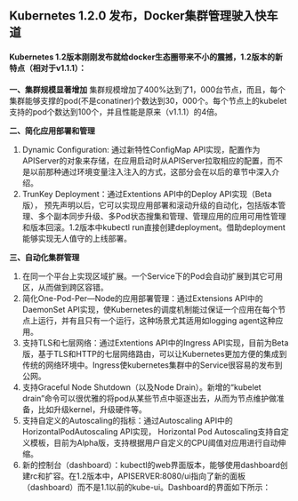 Kubernetes 1.2.0 发布，Docker集群管理驶入快车道
------------------------------------------------------ 

#### Kubernetes 1.2版本刚刚发布就给docker生态圈带来不小的震撼，1.2版本的新特点（相对于v1.1.1）：

**一、集群规模显著增加**
集群规模增加了400%达到了1，000台节点，而且，每个集群能够支撑的pod(不是conatiner)个数达到30，000个。每个节点上的kubelet支持的pod个数达到100个，并且性能是原来（v1.1.1）的4倍。

**二、简化应用部署和管理**
1. Dynamic Configuration: 通过新特性ConfigMap API实现，配置作为APIServer的对象来存储，在应用启动时从APIServer拉取相应的配置，而不是以前那种通过环境变量注入注入的方式，这部分会在以后的章节中深入介绍。
2. TrunKey Deployment：通过Extentions API中的Deploy API实现（Beta版）， 预先声明以后，它可以实现应用部署和滚动升级的自动化，包括版本管理、多个副本同步升级、多Pod状态搜集和管理、管理应用的应用可用性管理和版本回滚。1.2版本中kubectl run直接创建deployment。借助deployment能够实现无人值守的上线部署。

**三、自动化集群管理**
1. 在同一个平台上实现区域扩展。一个Service下的Pod会自动扩展到其它可用区，从而做到跨区容错。
2. 简化One-Pod-Per—Node的应用部署管理：通过Extensions API中的DaemonSet API实现，使Kubernetes的调度机制能过保证一个应用在每个节点上运行，并有且只有一个运行，这种场景尤其适用如logging agent这种应用。
3. 支持TLS和七层网络：通过Extentions API中的Ingress API实现，目前为Beta版，基于TLS和HTTP的七层网络路由，可以让Kubernetes更加方便的集成到传统的网络环境中。Ingress使kubernetes集群中的Service很容易的发布到公网。
4. 支持Graceful Node Shutdown（以及Node Drain）。新增的“kubelet drain”命令可以很优雅的将pod从某些节点中驱逐出去，从而为节点维护做准备，比如升级kernel，升级硬件等。
5. 支持自定义的Autoscaling的指标：通过Autoscaling API中的HorizontalPodAutoscaling API实现， Horizontal Pod Autoscaling支持自定义模板，目前为Alpha版，支持根据用户自定义的CPU阈值对应用进行自动伸缩。
6. 新的控制台（dashboard）：kubectl的web界面版本，能够使用dashboard创建rc和扩容。在1.2版本中，APISERVER:8080/ui指向了新的面板（dashboard）而不是1.1以前的kube-ui。Dashboard的界面如下所示：
